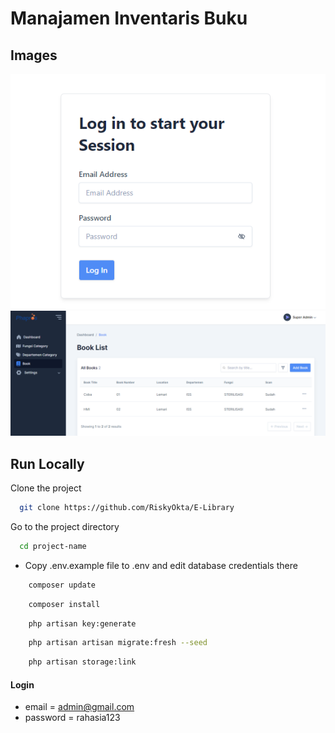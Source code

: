 # Manajamen Inventaris Buku

## Images

![preview img](/preview1.png)
![preview img](/preview2.png)

## Run Locally

Clone the project

```bash
  git clone https://github.com/RiskyOkta/E-Library
```

Go to the project directory

```bash
  cd project-name
```

-   Copy .env.example file to .env and edit database credentials there

```bash
    composer update
```

```bash
    composer install
```

```bash
    php artisan key:generate
```

```bash
    php artisan artisan migrate:fresh --seed
```

```bash
    php artisan storage:link
```

#### Login

-   email = admin@gmail.com
-   password = rahasia123

